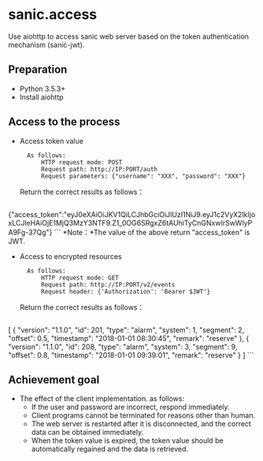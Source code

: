 # sanic.access

Use aiohttp to access sanic web server based on the token authentication mechanism (sanic-jwt).

## Preparation

- Python 3.5.3+
- Install aiohttp

## Access to the process

- Access token value

		As follows:
			HTTP request mode: POST
			Request path: http://IP:PORT/auth
			Request parameters: {"username": "XXX", "password": "XXX"}
			
	Return the correct results as follows：
	
	```
{"access_token":"eyJ0eXAiOiJKV1QiLCJhbGciOiJIUzI1NiJ9.eyJ1c2VyX2lkIjoxLCJleHAiOjE1MjQ3MzY3NTF9.Z1_0OG6SRgxZ6tAUhiTyCnGNxwIrSwWlyPA9Fg-37Qg"}
	```
	*Note：*The value of the above return "access_token" is JWT.

- Access to encrypted resources

		As follows:
			HTTP request mode: GET
			Request path: http://IP:PORT/v2/events
			Request header: {'Authorization': 'Bearer $JWT'}
			
	Return the correct results as follows：
	
	```
[
    {
        "version": "1.1.0",
        "id": 201,
        "type": "alarm",
        "system": 1,
        "segment": 2,
        "offset": 0.5,
        "timestamp": "2018-01-01 08:30:45",
        "remark": "reserve"
    },
    {
        "version": "1.1.0",
        "id": 208,
        "type": "alarm",
        "system": 3,
        "segment": 9,
        "offset": 0.8,
        "timestamp": "2018-01-01 09:39:01",
        "remark": "reserve"
    }
]
	```			

## Achievement goal

* The effect of the client implementation. as follows:
	* If the user and password are incorrect, respond immediately.
	* Client programs cannot be terminated for reasons other than human.
	* The web server is restarted after it is disconnected, and the correct data can be obtained immediately.
	* When the token value is expired, the token value should be automatically regained and the data is retrieved.